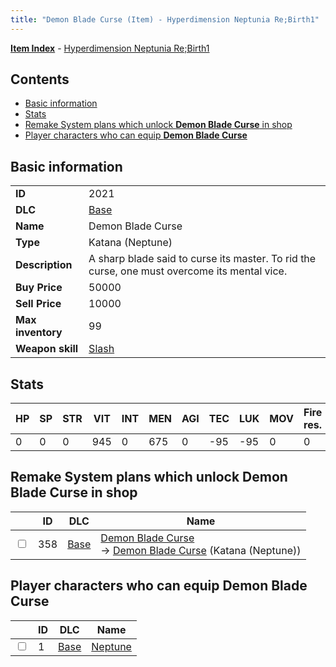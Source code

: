 ```yaml
---
title: "Demon Blade Curse (Item) - Hyperdimension Neptunia Re;Birth1"
---
```


[**Item Index**](/neptunia/rb1/item/index.html) - [Hyperdimension Neptunia Re;Birth1](/neptunia/rb1)

## Contents

- [Basic information](#basic-information)
- [Stats](#stats)
- [Remake System plans which unlock **Demon Blade Curse** in shop](#remake-system-plans-which-unlock-demon-blade-curse-in-shop)
- [Player characters who can equip **Demon Blade Curse**](#player-characters-who-can-equip-demon-blade-curse)

## Basic information

|   |   |
| -- | -- |
| **ID** | 2021 |
| **DLC** | [Base](/neptunia/rb1/dlc/1-base.html) |
| **Name** | Demon Blade Curse |
| **Type** | Katana (Neptune) |
| **Description** | A sharp blade said to curse its master. To rid the curse, one must overcome its mental vice. |
| **Buy Price** | 50000 |
| **Sell Price** | 10000 |
| **Max inventory** | 99 |
| **Weapon skill** | [Slash](/neptunia/rb1/skill/1-2-slash.html) |

## Stats

| HP | SP | STR | VIT | INT | MEN | AGI | TEC | LUK | MOV | Fire res. | Ice res. | Wind res. | Lightning res. |
| -- | -- | --- | --- | --- | --- | --- | --- | --- | --- | --------- | -------- | --------- | -------------- |
| 0 | 0 | 0 | 945 | 0 | 675 | 0 | -95 | -95 | 0 | 0 | 0 | 0 | 0 |

## Remake System plans which unlock **Demon Blade Curse** in shop

|    | ID | DLC | Name |
| -- | -- | --- | ---- |
| <input type="checkbox" id="rb1-remake-1-358" class="trackbox" /> | 358 | [Base](/neptunia/rb1/dlc/1-base.html) | [Demon Blade Curse](/neptunia/rb1/remake/1-358-demon-blade-curse.html)<br />→ [Demon Blade Curse](/neptunia/rb1/item/1-2021-demon-blade-curse.html) (Katana (Neptune)) |

## Player characters who can equip **Demon Blade Curse**

|    | ID | DLC | Name |
| -- | -- | --- | ---- |
| <input type="checkbox" id="rb1-player-1-1" class="trackbox" /> | 1 | [Base](/neptunia/rb1/dlc/1-base.html) | [Neptune](/neptunia/rb1/player/1-1-neptune.html) |